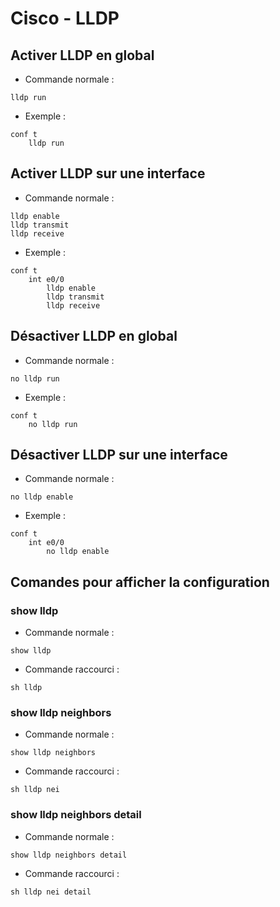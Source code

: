 # Cisco - LLDP

## Activer LLDP en global
- Commande normale :
```
lldp run
```
- Exemple :
```
conf t
    lldp run
```

## Activer LLDP sur une interface
- Commande normale :
```
lldp enable
lldp transmit
lldp receive
```
- Exemple :
```
conf t
    int e0/0
        lldp enable
        lldp transmit
        lldp receive
```

## Désactiver LLDP en global
- Commande normale :
```
no lldp run
```
- Exemple :
```
conf t
    no lldp run
```

## Désactiver LLDP sur une interface
- Commande normale :
```
no lldp enable
```
- Exemple :
```
conf t
    int e0/0
        no lldp enable
```

## Comandes pour afficher la configuration
### show lldp
- Commande normale :
```
show lldp
```
- Commande raccourci :
```
sh lldp
```

### show lldp neighbors
- Commande normale :
```
show lldp neighbors
```
- Commande raccourci :
```
sh lldp nei
```

### show lldp neighbors detail
- Commande normale :
```
show lldp neighbors detail
```
- Commande raccourci :
```
sh lldp nei detail
```